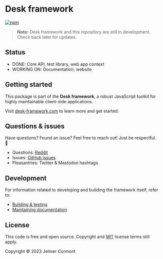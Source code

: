 # Desk framework

[![npm](https://img.shields.io/npm/v/desk-frame.svg)](https://www.npmjs.com/package/desk-frame)

> **Note:** Desk framework and this repository are still in development. Check back later for updates.

## Status

- DONE: Core API, test library, web app context
- WORKING ON: Documentation, website

## Getting started

This package is part of the **Desk framework**, a robust JavaScript toolkit for highly maintainable client-side applications.

Visit [desk-framework.com](https://desk-framework.com) to learn more and get started.

## Questions & issues

Have questions? Found an issue? Feel free to reach out! Just be respectful. 🙏

- Questions: [Reddit](https://www.reddit.com/r/desk_framework/)
- Issues: [GitHub issues](https://github.com/desk-framework/desk/issues)
- Pleasantries: Twitter & Mastodon hashtags

## Development

For information related to developing and building the framework itself, refer to:

- [Building & testing](./CONTRIBUTING.md)
- [Maintaining documentation](./DOCS.md)

## License

This code is free and open source. Copyright and [MIT](https://opensource.org/licenses/MIT) license terms still apply.

Copyright &copy; 2023 Jelmer Cormont
